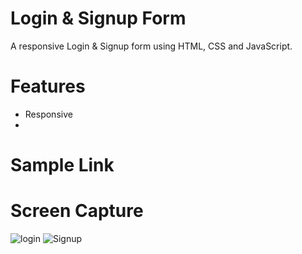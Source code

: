 # Login & Signup Form
A responsive Login & Signup form using HTML, CSS and JavaScript.

# Features
* Responsive
* 

# Sample Link

# Screen Capture
![login](https://user-images.githubusercontent.com/79752787/126039471-ac2f44be-3ee6-436c-b680-c343e59eea04.JPG)
![Signup](https://user-images.githubusercontent.com/79752787/126039336-9ac4e4c5-8356-473a-aa79-9be78c709249.JPG)
